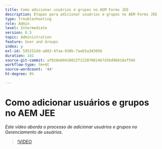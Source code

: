 ```yaml
---
title: Como adicionar usuários e grupos no AEM Forms JEE
description: Etapas para adicionar usuários e grupos no AEM Forms JEE
type: Troubleshooting
role: Admin
level: Intermediate
version: 6.5
topic: Administration
feature: User and Groups
index: y
exl-id: 595252dd-a882-4faa-938b-7aeb5a383056
duration: 141
source-git-commit: af928e60410022f12207082467d3bd9b818af59d
workflow-type: tm+mt
source-wordcount: '44'
ht-degree: 0%

---
```


# Como adicionar usuários e grupos no AEM JEE

*Este vídeo aborda o processo de adicionar usuários e grupos no Gerenciamento de usuários.*

>[!VIDEO](https://video.tv.adobe.com/v/335485?quality=12&learn=on)
